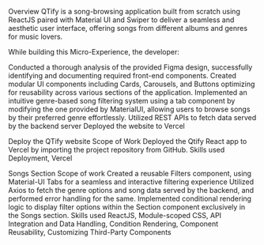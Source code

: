 Overview
QTify is a song-browsing application built from scratch using ReactJS paired with Material UI and Swiper to deliver a seamless and aesthetic user interface, offering songs from different albums and genres for music lovers.

While building this Micro-Experience, the developer:

Conducted a thorough analysis of the provided Figma design, successfully identifying and documenting required front-end components.
Created modular UI components including Cards, Carousels, and Buttons optimizing for reusability across various sections of the application.
Implemented an intuitive genre-based song filtering system using a tab component by modifying the one provided by MaterialUI, allowing users to browse songs by their preferred genre effortlessly.
Utilized REST APIs to fetch data served by the backend server
Deployed the website to Vercel

Deploy the QTify website
Scope of Work
Deployed the Qtify React app to Vercel by importing the project repository from GitHub.
Skills used
Deployment, Vercel

Songs Section
Scope of work
Created a reusable Filters component, using Material-UI Tabs for a seamless and interactive filtering experience
Utilized Axios to fetch the genre options and song data served by the backend, and performed error handling for the same.
Implemented conditional rendering logic to display filter options within the Section component exclusively in the Songs section.
Skills used
ReactJS, Module-scoped CSS, API Integration and Data Handling, Condition Rendering, Component Reusability, Customizing Third-Party Components


